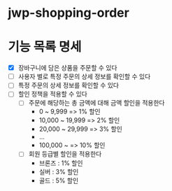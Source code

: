 # jwp-shopping-order

# 기능 목록 명세
- [x] 장바구니에 담은 상품을 주문할 수 있다
- [ ] 사용자 별로 특정 주문의 상세 정보를 확인할 수 있다
- [ ] 특정 주문의 상세 정보를 확인할 수 있다
- [ ] 할인 정책을 적용할 수 있다
  - [ ] 주문에 해당하는 총 금액에 대해 금액 할인을 적용한다
    - 0 ~ 9,999 => 1% 할인
    - 10,000 ~ 19,999 => 2% 할인
    - 20,000 ~ 29,999 => 3% 할인
    - ...
    - 100,000 ~ => 10% 할인
  - [ ] 회원 등급별 할인을 적용한다
    - 브론즈 : 1% 할인
    - 실버 : 3% 할인
    - 골드 : 5% 할인


